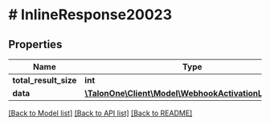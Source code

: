 # # InlineResponse20023

## Properties

Name | Type | Description | Notes
------------ | ------------- | ------------- | -------------
**total_result_size** | **int** |  | 
**data** | [**\TalonOne\Client\Model\WebhookActivationLogEntry[]**](WebhookActivationLogEntry.md) |  | 

[[Back to Model list]](../../README.md#documentation-for-models) [[Back to API list]](../../README.md#documentation-for-api-endpoints) [[Back to README]](../../README.md)


